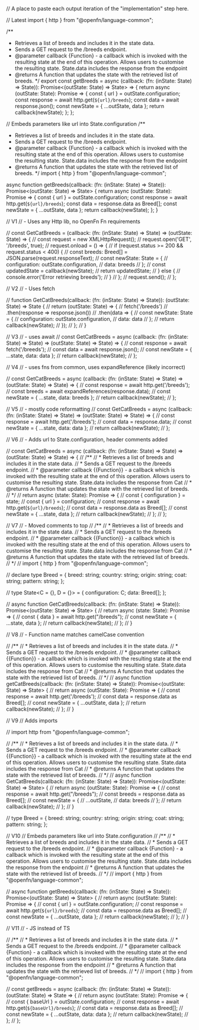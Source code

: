 // A place to paste each output iteration of the "implementation" step here.

// Latest
import { http } from "@openfn/language-common";

/**
 * Retrieves a list of breeds and includes it in the state data.
 * Sends a GET request to the /breeds endpoint.
 * @parameter callback {Function} - a callback which is invoked with the resulting state at the end of this operation. Allows users to customise the resulting state. State.data includes the response from the endpoint
 * @returns A function that updates the state with the retrieved list of breeds.
 */
export const getBreeds = async (callback: (fn: (inState: State) => State)): Promise<(outState: State) => State> => {
    return async (outState: State): Promise<State> => {
        const { url } = outState.configuration;
        const response = await http.get(`${url}/breeds`);
        const data = await response.json();
        const newState = { ...outState, data };
        return callback(newState);
    };
};


// Embeds parameters like url into State.configuration
/**
 * Retrieves a list of breeds and includes it in the state data.
 * Sends a GET request to the /breeds endpoint.
 * @parameter callback {Function} - a callback which is invoked with the resulting state at the end of this operation. Allows users to customise the resulting state. State.data includes the response from the endpoint
 * @returns A function that updates the state with the retrieved list of breeds.
 */
import { http } from "@openfn/language-common";

async function getBreeds(callback: (fn: (inState: State) => State)): Promise<(outState: State) => State> {
    return async (outState: State): Promise<State> => {
        const { url } = outState.configuration;
        const response = await http.get(`${url}/breeds`);
        const data = response.data as Breed[];
        const newState = { ...outState, data };
        return callback(newState);
    };
}

// V1
// - Uses any Http lib, no OpenFn Fn requirements

// const GetCatBreeds = (callback: (fn: (inState: State) => State) => (outState: State) => {
//     const request = new XMLHttpRequest();
//     request.open('GET', '/breeds', true);
//     request.onload = () => {
//         if (request.status >= 200 && request.status < 400) {
//             const breeds: Breed[] = JSON.parse(request.responseText);
//             const newState: State = {
//                 configuration: outState.configuration,
//                 data: breeds
//             };
//             const updatedState = callback(newState);
//             return updatedState;
//         } else {
//             console.error('Error retrieving breeds');
//         }
//     };
//     request.send();
// };


// V2
// - Uses fetch

// function GetCatBreeds(callback: (fn: (inState: State) => State)): (outState: State) => State {
//     return (outState: State) => {
//         fetch('/breeds')
//             .then(response => response.json())
//             .then(data => {
//                 const newState: State = {
//                     configuration: outState.configuration,
//                     data: data
//                 };
//                 return callback(newState);
//             });
//     };
// }


// V3
// - uses await
// const GetCatBreeds = async (callback: (fn: (inState: State) => State) => (outState: State) => State) => {
//     const response = await fetch('/breeds');
//     const data = await response.json();
//     const newState = { ...state, data: data };
//     return callback(newState);
// };


// V4
// - uses fns from common, uses expandReference (likely incorrect)

// const GetCatBreeds = async (callback: (fn: (inState: State) => State) => (outState: State) => State) => {
//     const response = await http.get('/breeds');
//     const breeds = await expandReferences(response.data);
//     const newState = { ...state, data: breeds };
//     return callback(newState);
//   };


// V5
// - mostly code reformatting
// const GetCatBreeds = async (callback: (fn: (inState: State) => State) => (outState: State) => State) => {
//     const response = await http.get('/breeds');
//     const data = response.data;
//     const newState = { ...state, data: data };
//     return callback(newState);
//   };

// V6 
// - Adds url to State.configuration, header comments added

// const GetCatBreeds = async (callback: (fn: (inState: State) => State) => (outState: State) => State) => {
//     /**
//      * Retrieves a list of breeds and includes it in the state data.
//      * Sends a GET request to the /breeds endpoint.
//      * @parameter callback {{Function}} - a callback which is invoked with the resulting state at the end of this operation. Allows users to customise the resulting state. State.data includes the response from Cat
//      * @returns A function that updates the state with the retrieved list of breeds.
//      */
//     return async (state: State): Promise<State> => {
//       const { configuration } = state;
//       const { url } = configuration;
//       const response = await http.get(`${url}/breeds`);
//       const data = response.data as Breed[];
//       const newState = { ...state, data };
//       return callback(newState);
//     };
//   };


// V7
// - Moved comments to top
// /**
// * Retrieves a list of breeds and includes it in the state data.
// * Sends a GET request to the /breeds endpoint.
// * @parameter callback {{Function}} - a callback which is invoked with the resulting state at the end of this operation. Allows users to customise the resulting state. State.data includes the response from Cat
// * @returns A function that updates the state with the retrieved list of breeds.
// */
// import { http } from "@openfn/language-common";

// declare type Breed = { breed: string; country: string; origin: string; coat: string; pattern: string; };

// type State<C = {}, D = {}> = { configuration: C; data: Breed[]; };

// async function GetCatBreeds(callback: (fn: (inState: State) => State)): Promise<(outState: State) => State> {
//   return async (state: State): Promise<State> => {
//     const { data } = await http.get("/breeds");
//     const newState = { ...state, data };
//     return callback(newState);
//   };
// }

// V8
// - Function name matches camelCase convention

// /**
// * Retrieves a list of breeds and includes it in the state data.
// * Sends a GET request to the /breeds endpoint.
// * @parameter callback {{Function}} - a callback which is invoked with the resulting state at the end of this operation. Allows users to customise the resulting state. State.data includes the response from Cat
// * @returns A function that updates the state with the retrieved list of breeds.
// */
// async function getCatBreeds(callback: (fn: (inState: State) => State)): Promise<(outState: State) => State> {
//     return async (outState: State): Promise<State> => {
//       const response = await http.get('/breeds');
//       const data = response.data as Breed[];
//       const newState = { ...outState, data };
//       return callback(newState);
//     };
//   }


// V9
// Adds imports

// import http from "@openfn/language-common";

// /**
//  * Retrieves a list of breeds and includes it in the state data.
//  * Sends a GET request to the /breeds endpoint.
//  * @parameter callback {{Function}} - a callback which is invoked with the resulting state at the end of this operation. Allows users to customise the resulting state. State.data includes the response from Cat
//  * @returns A function that updates the state with the retrieved list of breeds.
//  */
// async function GetCatBreeds(callback: (fn: (inState: State) => State)): Promise<(outState: State) => State> {
//   return async (outState: State): Promise<State> => {
//     const response = await http.get("/breeds");
//     const breeds = response.data as Breed[];
//     const newState = {
//       ...outState,
//       data: breeds
//     };
//     return callback(newState);
//   };
// }

// type Breed = { breed: string; country: string; origin: string; coat: string; pattern: string; };


// V10
// Embeds parameters like url into State.configuration
// /**
//  * Retrieves a list of breeds and includes it in the state data.
//  * Sends a GET request to the /breeds endpoint.
//  * @parameter callback {Function} - a callback which is invoked with the resulting state at the end of this operation. Allows users to customise the resulting state. State.data includes the response from the endpoint
//  * @returns A function that updates the state with the retrieved list of breeds.
//  */
// import { http } from "@openfn/language-common";

// async function getBreeds(callback: (fn: (inState: State) => State)): Promise<(outState: State) => State> {
//   return async (outState: State): Promise<State> => {
//     const { url } = outState.configuration;
//     const response = await http.get(`${url}/breeds`);
//     const data = response.data as Breed[];
//     const newState = { ...outState, data };
//     return callback(newState);
//   };
// }


// V11
// - JS instead of TS

// /**
//  * Retrieves a list of breeds and includes it in the state data.
//  * Sends a GET request to the /breeds endpoint.
//  * @parameter callback {Function} - a callback which is invoked with the resulting state at the end of this operation. Allows users to customise the resulting state. State.data includes the response from the endpoint
//  * @returns A function that updates the state with the retrieved list of breeds.
//  */
// import { http } from "@openfn/language-common";

// const getBreeds = async (callback: (fn: (inState: State) => State)): (outState: State) => State => {
//   return async (outState: State): Promise<State> => {
//     const { baseUrl } = outState.configuration;
//     const response = await http.get(`${baseUrl}/breeds`);
//     const data = response.data as Breed[];
//     const newState = { ...outState, data: data };
//     return callback(newState);
//   };
// };
